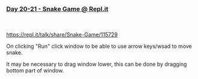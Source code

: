 
<h3><a href="https://repl.it/@1stcode/snake-game#main.py" target="_blank">Day 20-21 - Snake Game @ Repl.it</a></h3>

<br />
<br />
<a href="https://repl.it/talk/share/Snake-Game/115729">https://repl.it/talk/share/Snake-Game/115729</a>


On clicking "Run" click window to be able to use arrow keys/wsad to move snake.

It may be necessary to drag window lower, this can be done by dragging bottom part of window.
